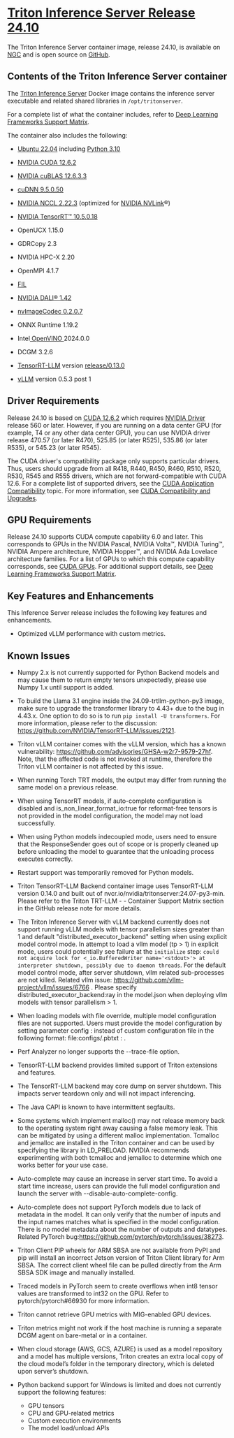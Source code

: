 <!--
# Copyright (c) 2024, NVIDIA CORPORATION. All rights reserved.
# 
# Redistribution and use in source and binary forms, with or without
# modification, are permitted provided that the following conditions
# are met:
#  * Redistributions of source code must retain the above copyright
#    notice, this list of conditions and the following disclaimer.
#  * Redistributions in binary form must reproduce the above copyright
#    notice, this list of conditions and the following disclaimer in the
#    documentation and/or other materials provided with the distribution.
#  * Neither the name of NVIDIA CORPORATION nor the names of its
#    contributors may be used to endorse or promote products derived
#    from this software without specific prior written permission.
# 
# THIS SOFTWARE IS PROVIDED BY THE COPYRIGHT HOLDERS ``AS IS'' AND ANY
# EXPRESS OR IMPLIED WARRANTIES, INCLUDING, BUT NOT LIMITED TO, THE
# IMPLIED WARRANTIES OF MERCHANTABILITY AND FITNESS FOR A PARTICULAR
# PURPOSE ARE DISCLAIMED.  IN NO EVENT SHALL THE COPYRIGHT OWNER OR
# CONTRIBUTORS BE LIABLE FOR ANY DIRECT, INDIRECT, INCIDENTAL, SPECIAL,
# EXEMPLARY, OR CONSEQUENTIAL DAMAGES (INCLUDING, BUT NOT LIMITED TO,
# PROCUREMENT OF SUBSTITUTE GOODS OR SERVICES; LOSS OF USE, DATA, OR
# PROFITS; OR BUSINESS INTERRUPTION) HOWEVER CAUSED AND ON ANY THEORY
# OF LIABILITY, WHETHER IN CONTRACT, STRICT LIABILITY, OR TORT
# (INCLUDING NEGLIGENCE OR OTHERWISE) ARISING IN ANY WAY OUT OF THE USE
# OF THIS SOFTWARE, EVEN IF ADVISED OF THE POSSIBILITY OF SUCH DAMAGE.
-->
# [Triton Inference Server Release 24.10](https://docs.nvidia.com/deeplearning/triton-inference-server/release-notes/rel-24-10.html#rel-24-10)

The Triton Inference Server container image, release 24.10, is available on [NGC](https://ngc.nvidia.com/catalog/containers/nvidia:tritonserver) and is open source on [GitHub](https://github.com/triton-inference-server/server).


## **Contents of the Triton Inference Server container**

The [Triton Inference Server](https://github.com/triton-inference-server/server) Docker image contains the inference server executable and related shared libraries in `/opt/tritonserver`.

For a complete list of what the container includes, refer to [Deep Learning Frameworks Support Matrix](https://docs.nvidia.com/deeplearning/frameworks/support-matrix/index.html).

The container also includes the following:

- [Ubuntu 22.04](http://releases.ubuntu.com/22.04/) including [Python 3.10](https://www.python.org/downloads/release/python-3100/)

- [NVIDIA CUDA 12.6.2](https://docs.nvidia.com/cuda/cuda-toolkit-release-notes/index.html)

- [NVIDIA cuBLAS 12.6.3.3](https://docs.nvidia.com/cuda/cublas/index.html)

- [cuDNN 9.5.0.50](https://docs.nvidia.com/deeplearning/cudnn/release-notes/)

- [NVIDIA NCCL 2.22.3](https://docs.nvidia.com/deeplearning/nccl/release-notes/) (optimized for [NVIDIA NVLink](http://www.nvidia.com/object/nvlink.html)®)

- [NVIDIA TensorRT™ 10.5.0.18](https://docs.nvidia.com/deeplearning/tensorrt/release-notes/index.html)

- OpenUCX 1.15.0

- GDRCopy 2.3

- NVIDIA HPC-X 2.20

- OpenMPI 4.1.7

- [FIL](https://github.com/triton-inference-server/fil_backend)

- [NVIDIA DALI® 1.42](https://docs.nvidia.com/deeplearning/dali/release-notes/index.html)

- [nvImageCodec 0.2.0.7](https://docs.nvidia.com/cuda/nvimagecodec/release_notes_v0.2.0.html)

- ONNX Runtime 1.19.2

- Intel[ OpenVINO ](https://github.com/openvinotoolkit/openvino/tree/2022.1.0)2024.0.0

- DCGM 3.2.6

- [TensorRT-LLM](https://github.com/NVIDIA/TensorRT-LLM/) version [release/0.13.0](https://github.com/NVIDIA/TensorRT-LLM/tree/v0.13.0)

- [vLLM](https://github.com/vllm-project/vllm) version 0.5.3 post 1


## **Driver Requirements**

Release 24.10 is based on [CUDA 12.6.2](https://docs.nvidia.com/cuda/cuda-toolkit-release-notes/index.html) which requires [NVIDIA Driver](http://www.nvidia.com/Download/index.aspx?lang=en-us) release 560 or later. However, if you are running on a data center GPU (for example, T4 or any other data center GPU), you can use NVIDIA driver release 470.57 (or later R470), 525.85 (or later R525), 535.86 (or later R535), or 545.23 (or later R545).

The CUDA driver's compatibility package only supports particular drivers. Thus, users should upgrade from all R418, R440, R450, R460, R510, R520, R530, R545 and R555 drivers, which are not forward-compatible with CUDA 12.6. For a complete list of supported drivers, see the [CUDA Application Compatibility](https://docs.nvidia.com/deploy/cuda-compatibility/index.html#use-the-right-compat-package) topic. For more information, see [CUDA Compatibility and Upgrades](https://docs.nvidia.com/cuda/cuda-c-best-practices-guide/index.html#cuda-compatibility-and-upgrades).


## **GPU Requirements**

Release 24.10 supports CUDA compute capability 6.0 and later. This corresponds to GPUs in the NVIDIA Pascal, NVIDIA Volta™, NVIDIA Turing™, NVIDIA Ampere architecture, NVIDIA Hopper™, and NVIDIA Ada Lovelace architecture families. For a list of GPUs to which this compute capability corresponds, see [CUDA GPUs](https://developer.nvidia.com/cuda-gpus). For additional support details, see [Deep Learning Frameworks Support Matrix](https://docs.nvidia.com/deeplearning/frameworks/support-matrix/index.html).


## **Key Features and Enhancements**

This Inference Server release includes the following key features and enhancements.

- Optimized vLLM performance with custom metrics.

## **Known Issues**
- Numpy 2.x is not currently supported for Python Backend models and may cause them to return empty tensors unxpectedly, please use Numpy 1.x until support is added.
- To build the Llama 3.1 engine inside the 24.09-trtllm-python-py3 image, make sure to upgrade the transformer library to 4.43+ due to the bug in 4.43.x. One option to do so is to run `pip install -U transformers`. For more information, please refer to the discussion: https://github.com/NVIDIA/TensorRT-LLM/issues/2121.
- Triton vLLM container comes with the vLLM version, which has a known vulnerability: https://github.com/advisories/GHSA-w2r7-9579-27hf. Note, that the affected code is not invoked at runtime, therefore the Triton vLLM container is not affected by this issue.
- When running Torch TRT models, the output may differ from running the same model on a previous release.
- When using TensorRT models, if auto-complete configuration is disabled and is_non_linear_format_io:true for reformat-free tensors is not provided in the model configuration, the model may not load successfully.
- When using Python models indecoupled mode, users need to ensure that the ResponseSender goes out of scope or is properly cleaned up before unloading the model to guarantee that the unloading process executes correctly.
- Restart support was temporarily removed for Python models.
- Triton TensorRT-LLM Backend container image uses TensorRT-LLM version 0.14.0 and built out of nvcr.io/nvidia/tritonserver:24.07-py3-min. Please refer to the Triton TRT-LLM - - Container Support Matrix section in the GitHub release note for more details.
- The Triton Inference Server with vLLM backend currently does not support running vLLM models with tensor parallelism sizes greater than 1 and default "distributed_executor_backend" setting when using explicit model control mode. In attempt to load a vllm model (tp > 1) in explicit mode, users could potentially see failure at the `initialize` step: `could not acquire lock for <_io.BufferedWriter name='<stdout>'> at interpreter shutdown, possibly due to daemon threads`. For the default model control mode, after server shutdown, vllm related sub-processes are not killed. Related vllm issue: https://github.com/vllm-project/vllm/issues/6766 . Please specify distributed_executor_backend:ray in the model.json when deploying vllm models with tensor parallelism > 1.

- When loading models with file override, multiple model configuration files are not supported. Users must provide the model configuration by setting parameter config : <JSON> instead of custom configuration file in the following format: file:configs/<model-config-name>.pbtxt : <base64-encoded-file-content>.
- Perf Analyzer no longer supports the --trace-file option.
- TensorRT-LLM backend provides limited support of Triton extensions and features.
- The TensorRT-LLM backend may core dump on server shutdown. This impacts server teardown only and will not impact inferencing.
- The Java CAPI is known to have intermittent segfaults.
- Some systems which implement malloc() may not release memory back to the operating system right away causing a false memory leak. This can be mitigated by using a different malloc implementation. Tcmalloc and jemalloc are installed in the Triton container and can be used by specifying the library in LD_PRELOAD. NVIDIA recommends experimenting with both tcmalloc and jemalloc to determine which one works better for your use case.
- Auto-complete may cause an increase in server start time. To avoid a start time increase, users can provide the full model configuration and launch the server with --disable-auto-complete-config.
- Auto-complete does not support PyTorch models due to lack of metadata in the model. It can only verify that the number of inputs and the input names matches what is specified in the model configuration. There is no model metadata about the number of outputs and datatypes. Related PyTorch bug:https://github.com/pytorch/pytorch/issues/38273.
- Triton Client PIP wheels for ARM SBSA are not available from PyPI and pip will install an incorrect Jetson version of Triton Client library for Arm SBSA. The correct client wheel file can be pulled directly from the Arm SBSA SDK image and manually installed.
- Traced models in PyTorch seem to create overflows when int8 tensor values are transformed to int32 on the GPU. Refer to pytorch/pytorch#66930 for more information.
- Triton cannot retrieve GPU metrics with MIG-enabled GPU devices.
- Triton metrics might not work if the host machine is running a separate DCGM agent on bare-metal or in a container.
- When cloud storage (AWS, GCS, AZURE) is used as a model repository and a model has multiple versions, Triton creates an extra local copy of the cloud model’s folder in the temporary directory, which is deleted upon server’s shutdown.
- Python backend support for Windows is limited and does not currently support the following features:
  - GPU tensors
  - CPU and GPU-related metrics
  - Custom execution environments
  - The model load/unload APIs